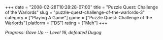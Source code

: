 +++
date = "2008-02-28T10:28:28-07:00"
title = "Puzzle Quest: Challenge of the Warlords"
slug = "puzzle-quest-challenge-of-the-warlords-3"
category = ["Playing A Game"]
game = ["Puzzle Quest: Challenge of the Warlords"]
platform = ["DS"]
rating = ["Meh"]
+++

<i>Progress: Gave Up -- Level 16, defeated Dugog</i>